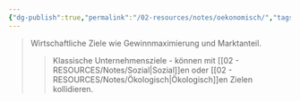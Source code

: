```yaml
---
{"dg-publish":true,"permalink":"/02-resources/notes/oekonomisch/","tags":["unternehmensziele/kategorien","wirtschaft/bwl"],"noteIcon":"","updated":"2025-10-29T12:59:08.836+01:00"}
---
```


>Wirtschaftliche Ziele wie Gewinnmaximierung und Marktanteil.
>>Klassische Unternehmensziele - können mit [[02 - RESOURCES/Notes/Sozial\|Sozial]]en oder [[02 - RESOURCES/Notes/Ökologisch\|Ökologisch]]en Zielen kollidieren.